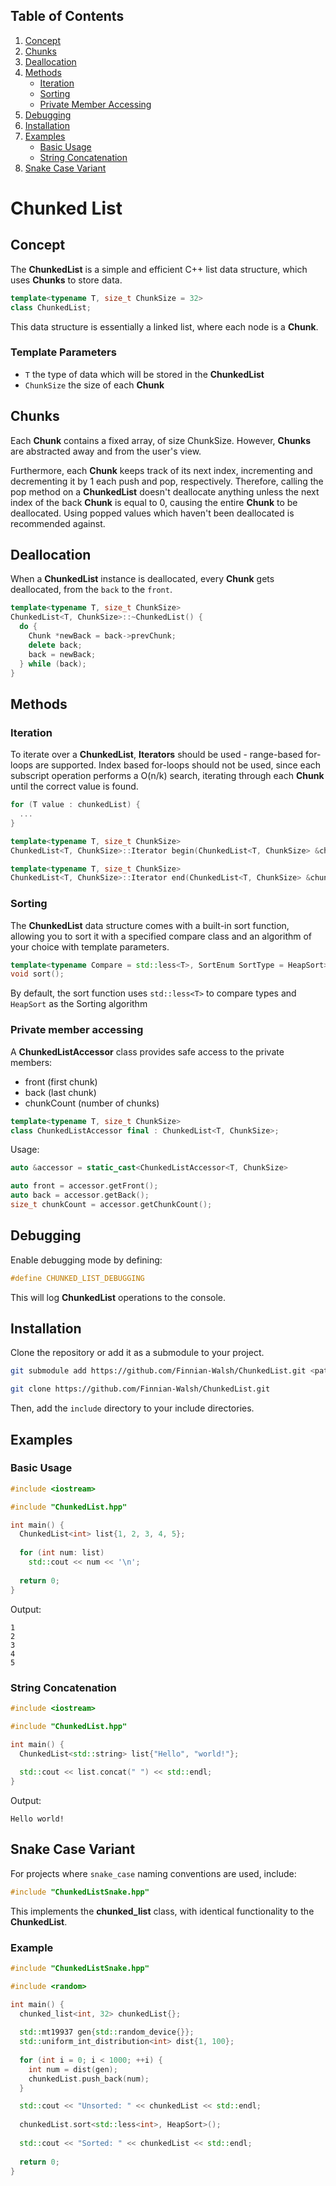 ## Table of Contents

1. [Concept](#concept)
2. [Chunks](#chunks)
3. [Deallocation](#deallocation)
4. [Methods](#methods)
    - [Iteration](#iteration)
    - [Sorting](#sorting)
    - [Private Member Accessing](#private-member-accessing)
5. [Debugging](#debugging)
6. [Installation](#installation)
7. [Examples](#examples)
    - [Basic Usage](#basic-usage)
    - [String Concatenation](#string-concatenation)
8. [Snake Case Variant](#snake-case-variant)

# Chunked List

## Concept

The **ChunkedList** is a simple and efficient C++ list data structure, which uses **Chunks** to store data.

```cpp
template<typename T, size_t ChunkSize = 32>
class ChunkedList;
```

This data structure is essentially a linked list, where each node is a **Chunk**.

### Template Parameters

- `T` the type of data which will be stored in the **ChunkedList**
- `ChunkSize` the size of each **Chunk**

## Chunks

Each **Chunk** contains a fixed array, of size ChunkSize. However, **Chunks** are abstracted away and from the user's
view.

Furthermore, each **Chunk** keeps track of its next index, incrementing and decrementing it by 1 each push and pop,
respectively.
Therefore, calling the pop method on a **ChunkedList** doesn't deallocate anything unless the next index of the back
**Chunk** is equal to 0, causing the entire **Chunk** to be deallocated. Using popped values which haven't been
deallocated is recommended against.

## Deallocation

When a **ChunkedList** instance is deallocated, every **Chunk** gets deallocated, from the `back` to the `front`.

```cpp
template<typename T, size_t ChunkSize>
ChunkedList<T, ChunkSize>::~ChunkedList() {
  do {
    Chunk *newBack = back->prevChunk;
    delete back;
    back = newBack;
  } while (back);
}
```

## Methods

### Iteration

To iterate over a **ChunkedList**, **Iterators** should be used - range-based for-loops are supported. Index based
for-loops should not be used, since each subscript operation performs a O(n/k) search, iterating through each **Chunk**
until the correct value is found.

```cpp
for (T value : chunkedList) {
  ...
}
```

```cpp
template<typename T, size_t ChunkSize>
ChunkedList<T, ChunkSize>::Iterator begin(ChunkedList<T, ChunkSize> &chunkedList);

template<typename T, size_t ChunkSize>
ChunkedList<T, ChunkSize>::Iterator end(ChunkedList<T, ChunkSize> &chunkedList);
```

### Sorting

The **ChunkedList** data structure comes with a built-in sort function, allowing you to sort it with a specified compare
class and an algorithm of your choice with template parameters.

```cpp
template<typename Compare = std::less<T>, SortEnum SortType = HeapSort>
void sort();
```

By default, the sort function uses `std::less<T>` to compare types and `HeapSort` as the Sorting algorithm

### Private member accessing

A **ChunkedListAccessor** class provides safe access to the private members:

- front (first chunk)
- back (last chunk)
- chunkCount (number of chunks)

```cpp
template<typename T, size_t ChunkSize>
class ChunkedListAccessor final : ChunkedList<T, ChunkSize>;
```

Usage:

```cpp
auto &accessor = static_cast<ChunkedListAccessor<T, ChunkSize>

auto front = accessor.getFront();
auto back = accessor.getBack();
size_t chunkCount = accessor.getChunkCount();
```

## Debugging

Enable debugging mode by defining:

```cpp
#define CHUNKED_LIST_DEBUGGING
```

This will log **ChunkedList** operations to the console.

## Installation

Clone the repository or add it as a submodule to your project.

```bash
git submodule add https://github.com/Finnian-Walsh/ChunkedList.git <path>
```

```bash
git clone https://github.com/Finnian-Walsh/ChunkedList.git
```

Then, add the `include` directory to your include directories.

## Examples

### Basic Usage

```cpp
#include <iostream>

#include "ChunkedList.hpp"

int main() {
  ChunkedList<int> list{1, 2, 3, 4, 5};
  
  for (int num: list)
    std::cout << num << '\n';    
    
  return 0;
}
```

Output:

```
1
2
3
4
5
```

### String Concatenation

```cpp
#include <iostream>

#include "ChunkedList.hpp"

int main() {
  ChunkedList<std::string> list{"Hello", "world!"};
  
  std::cout << list.concat(" ") << std::endl;
}
```

Output:

```
Hello world!
```

## Snake Case Variant

For projects where `snake_case` naming conventions are used, include:

```cpp
#include "ChunkedListSnake.hpp"
```

This implements the **chunked_list** class, with identical functionality to the **ChunkedList**.

### Example

```cpp
#include "ChunkedListSnake.hpp"

#include <random>

int main() {
  chunked_list<int, 32> chunkedList{};
  
  std::mt19937 gen{std::random_device{}};
  std::uniform_int_distribution<int> dist{1, 100};
  
  for (int i = 0; i < 1000; ++i) {
    int num = dist(gen);
    chunkedList.push_back(num);
  }

  std::cout << "Unsorted: " << chunkedList << std::endl;
  
  chunkedList.sort<std::less<int>, HeapSort>();
  
  std::cout << "Sorted: " << chunkedList << std::endl;
  
  return 0;
}
```
